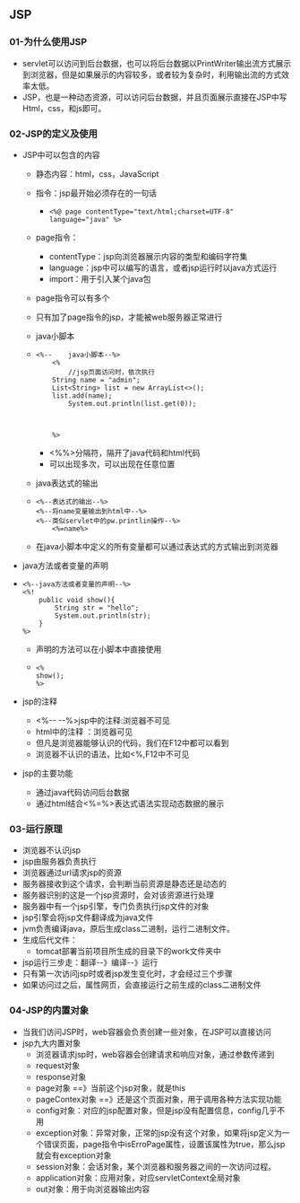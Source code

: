 ## JSP

### 01-为什么使用JSP

+ servlet可以访问到后台数据，也可以将后台数据以PrintWriter输出流方式展示到浏览器，但是如果展示的内容较多，或者较为复杂时，利用输出流的方式效率太低。
+ JSP，也是一种动态资源，可以访问后台数据，并且页面展示直接在JSP中写Html，css，和js即可。

### 02-JSP的定义及使用

+ JSP中可以包含的内容

  + 静态内容：html，css，JavaScript

  + 指令：jsp最开始必须存在的一句话

    + ```
      <%@ page contentType="text/html;charset=UTF-8" language="java" %>
      ```

  + page指令：

    + contentType：jsp向浏览器展示内容的类型和编码字符集
    + language：jsp中可以编写的语言，或者jsp运行时以java方式运行
    + import：用于引入某个java包

  + page指令可以有多个

  + 只有加了page指令的jsp，才能被web服务器正常进行

  + java小脚本

  + ```
    <%--    java小脚本--%>
        <%
            //jsp页面访问时，依次执行
        String name = "admin";
        List<String> list = new ArrayList<>();
        list.add(name);
            System.out.println(list.get(0));



        %>
    ```

    + <%%>分隔符，隔开了java代码和html代码
    + 可以出现多次，可以出现在任意位置

  + java表达式的输出

  + ```
    <%--表达式的输出--%>
    <%--将name变量输出到html中--%>
    <%--类似servlet中的pw.printlin操作--%>
        <%=name%>

    ```

  + 在java小脚本中定义的所有变量都可以通过表达式的方式输出到浏览器

+ java方法或者变量的声明

+ ```
  <%--java方法或者变量的声明--%>
  <%!
      public void show(){
          String str = "hello";
          System.out.println(str);
      }
  %>
  ```

  + 声明的方法可以在小脚本中直接使用

  + ```
    <%
    show();
    %>
    ```

+ jsp的注释

  + <%--  --%>jsp中的注释:浏览器不可见
  + <!--  -->html中的注释 ：浏览器可见
  + 但凡是浏览器能够认识的代码，我们在F12中都可以看到
  + 浏览器不认识的语法，比如<%,F12中不可见

+ jsp的主要功能

  + 通过java代码访问后台数据
  + 通过html结合<%=%>表达式语法实现动态数据的展示

### 03-运行原理

+ 浏览器不认识jsp
+ jsp由服务器负责执行
+ 浏览器通过url请求jsp的资源
+ 服务器接收到这个请求，会判断当前资源是静态还是动态的
+ 服务器识别的这是一个jsp资源时，会对该资源进行处理
+ 服务器中有一个jsp引擎，专门负责执行jsp文件的对象
+ jsp引擎会将jsp文件翻译成为java文件
+ jvm负责编译java，原后生成class二进制，运行二进制文件。
+ 生成后代文件：
  + tomcat部署当前项目所生成的目录下的work文件夹中
+ jsp运行三步走：翻译--》编译--》运行
+ 只有第一次访问jsp时或者jsp发生变化时，才会经过三个步骤
+ 如果访问过之后，属性网页，会直接运行之前生成的class二进制文件

### 04-JSP的内置对象

+ 当我们访问JSP时，web容器会负责创建一些对象，在JSP可以直接访问
+ jsp九大内置对象
  + 浏览器请求jsp时，web容器会创建请求和响应对象，通过参数传递到
  + request对象
  + response对象
  + page对象 ==》当前这个jsp对象，就是this
  + pageContex对象 ==》还是这个页面对象，用于调用各种方法实现功能
  + config对象：对应的jsp配置对象，但是jsp没有配置信息，config几乎不用
  + exception对象：异常对象，正常的jsp没有这个对象，如果将jsp定义为一个错误页面，page指令中isErroPage属性，设置该属性为true，那么jsp就会有exception对象
  + session对象：会话对象，某个浏览器和服务器之间的一次访问过程。
  + application对象：应用对象，对应servletContext全局对象
  + out对象：用于向浏览器输出内容